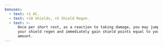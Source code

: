 ```yaml
---
bonuses:
  - text: +1 AC.
  - text: +10 Shields, +5 Shield Regen.
  - text: >-
      Once per short rest, as a reaction to taking damage, you may jumpstart
      your shield regen and immediately gain shield points equal to your regen
      amount.
---
```


